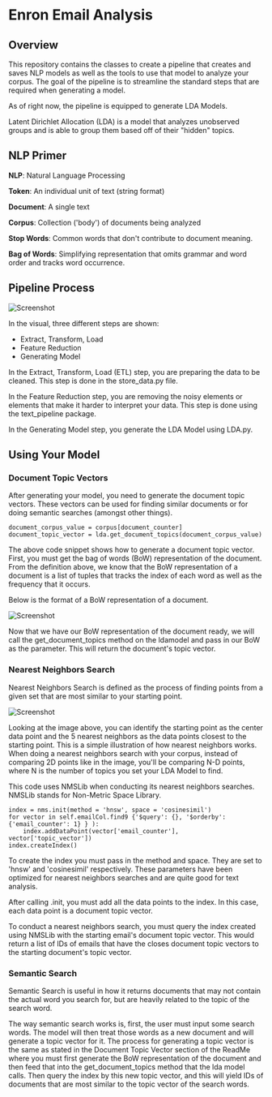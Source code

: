 # Enron Email Analysis

## Overview

This repository contains the classes to create a pipeline that creates and saves NLP models as well as the tools to use that model to analyze your corpus. The goal of the pipeline is to streamline the standard steps that are required when generating a model. 

As of right now, the pipeline is equipped to generate LDA Models. 

Latent Dirichlet Allocation (LDA) is a model that analyzes unobserved groups and is able to group them based off of their "hidden" topics. 


## NLP Primer

<b> NLP</b>: Natural Language Processing

<b> Token</b>: An individual unit of text (string format)

<b> Document</b>: A single text

<b> Corpus</b>: Collection ('body') of documents being analyzed

<b> Stop Words</b>: Common words that don't contribute to document meaning. 

<b> Bag of Words</b>: Simplifying representation that omits grammar and word order and tracks word occurrence. 

## Pipeline Process

![Screenshot](TopicModelingDataProcess.png)

In the visual, three different steps are shown: 
* Extract, Transform, Load
* Feature Reduction
* Generating Model

In the Extract, Transform, Load (ETL) step, you are preparing the data to be cleaned. This step is done in the store_data.py file. 

In the Feature Reduction step, you are removing the noisy elements or elements that make it harder to interpret your data. This step is done using the text_pipeline package. 

In the Generating Model step, you generate the LDA Model using LDA.py. 

## Using Your Model

### Document Topic Vectors

After generating your model, you need to generate the document topic vectors. These vectors can be used for finding similar documents or for doing semantic searches (amongst other things). 

```
document_corpus_value = corpus[document_counter]
document_topic_vector = lda.get_document_topics(document_corpus_value)
```

The above code snippet shows how to generate a document topic vector. First, you must get the bag of words (BoW) representation of the document. From the definition above, we know that the BoW representation of a document is a list of tuples that tracks the index of each word as well as the frequency that it occurs. 

Below is the format of a BoW representation of a document. 

![Screenshot](BagOfWords.png)

Now that we have our BoW representation of the document ready, we will call the get_document_topics method on the ldamodel and pass in our BoW as the parameter. 
This will return the document's topic vector. 

### Nearest Neighbors Search

Nearest Neighbors Search is defined as the process of finding points from a given set that are most similar to your starting point. 

![Screenshot](NearestNeighbors.png)

Looking at the image above, you can identify the starting point as the center data point and the 5 nearest neighbors as the data points closest to the starting point. This is a simple illustration of how nearest neighbors works. When doing a nearest neighbors search with your corpus, instead of comparing 2D points like in the image, you'll be comparing N-D points, where N is the number of topics you set your LDA Model to find.

This code uses NMSLib when conducting its nearest neighbors searches. NMSLib stands for Non-Metric Space Library. 

```
index = nms.init(method = 'hnsw', space = 'cosinesimil')
for vector in self.emailCol.find9 {'$query': {}, '$orderby': {'email_counter': 1} } ):
	index.addDataPoint(vector['email_counter'], vector['topic_vector'])
index.createIndex()
```

To create the index you must pass in the method and space. They are set to 'hnsw' and 'cosinesimil' respectively. These parameters have been optimized for nearest neighbors	searches and are quite good for text analysis. 

After calling .init, you must add all the data points to the index. In this case, each data point is a document topic vector. 

To conduct a nearest neighbors search, you must query the index created using NMSLib with the starting email's document topic vector. This would return a list of IDs of emails that have the closes document topic vectors to the starting document's topic vector. 


### Semantic Search

Semantic Search is useful in how it returns documents that may not contain the actual word you search for, but are heavily related to the topic of the search word. 

The way semantic search works is, first, the user must input some search words. The model will then treat those words as a new document and will generate a topic vector for it. The process for generating a topic vector is the same as stated in the Document Topic Vector section of the ReadMe where you must first generate the BoW representation of the document and then feed that into the get_document_topics method that the lda model calls. Then query the index by this new topic vector, and this will yield IDs of documents that are most similar to the topic vector of the search words. 